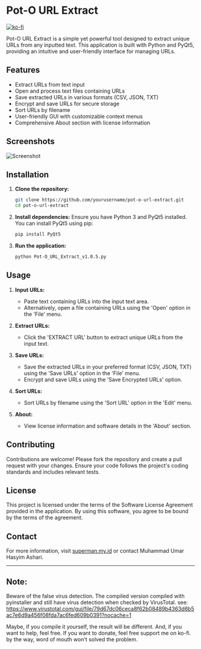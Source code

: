 # Pot-O URL Extract

[![ko-fi](https://ko-fi.com/img/githubbutton_sm.svg)](https://ko-fi.com/U7U71064LF)

Pot-O URL Extract is a simple yet powerful tool designed to extract unique URLs from any inputted text. This application is built with Python and PyQt5, providing an intuitive and user-friendly interface for managing URLs.

## Features

- Extract URLs from text input
- Open and process text files containing URLs
- Save extracted URLs in various formats (CSV, JSON, TXT)
- Encrypt and save URLs for secure storage
- Sort URLs by filename
- User-friendly GUI with customizable context menus
- Comprehensive About section with license information

## Screenshots

![Screenshot]([[https://ik.imagekit.io/superman0my0id/superman.my.id/github/Pot-O%20URL%20Extract%20version%201.0.5.png?updatedAt=1720931004352])

## Installation

1. **Clone the repository:**
   ```sh
   git clone https://github.com/yourusername/pot-o-url-extract.git
   cd pot-o-url-extract
   ```

2. **Install dependencies:**
   Ensure you have Python 3 and PyQt5 installed. You can install PyQt5 using pip:
   ```sh
   pip install PyQt5
   ```

3. **Run the application:**
   ```sh
   python Pot-O_URL_Extract_v1.0.5.py
   ```

## Usage

1. **Input URLs:**
   - Paste text containing URLs into the input text area.
   - Alternatively, open a file containing URLs using the 'Open' option in the 'File' menu.

2. **Extract URLs:**
   - Click the 'EXTRACT URL' button to extract unique URLs from the input text.

3. **Save URLs:**
   - Save the extracted URLs in your preferred format (CSV, JSON, TXT) using the 'Save URLs' option in the 'File' menu.
   - Encrypt and save URLs using the 'Save Encrypted URLs' option.

4. **Sort URLs:**
   - Sort URLs by filename using the 'Sort URL' option in the 'Edit' menu.

5. **About:**
   - View license information and software details in the 'About' section.

## Contributing

Contributions are welcome! Please fork the repository and create a pull request with your changes. Ensure your code follows the project's coding standards and includes relevant tests.

## License

This project is licensed under the terms of the Software License Agreement provided in the application. By using this software, you agree to be bound by the terms of the agreement.

## Contact

For more information, visit [superman.my.id](https://www.superman.my.id) or contact Muhammad Umar Hasyim Ashari.

---

## Note: 

Beware of the false virus detection. The compiled version compiled with pyinstaller and still have virus detection when checked by VirusTotal. see: https://www.virustotal.com/gui/file/79d67dc06ceca8f62b08489b4363d6b5ac7e6d9a456f08fda7ac6fed609b0391?nocache=1

Maybe, if you compile it yourself, the result will be different. And, if you want to help, feel free. If you want to donate, feel free support me on ko-fi. by the way, word of mouth won't solved the problem.
